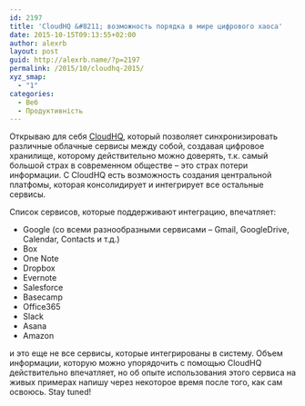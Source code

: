 ```yaml
---
id: 2197
title: 'CloudHQ &#8211; возможность порядка в мире цифрового хаоса'
date: 2015-10-15T09:13:55+02:00
author: alexrb
layout: post
guid: http://alexrb.name/?p=2197
permalink: /2015/10/cloudhq-2015/
xyz_smap:
  - "1"
categories:
  - Веб
  - Продуктивність
---
```

Открываю для себя [CloudHQ](http://cloudhq.net), который позволяет синхронизировать различные облачные сервисы между собой, создавая цифровое хранилище, которому действительно можно доверять, т.к. самый большой страх в современном обществе &#8211; это страх потери информации. С CloudHQ есть возможность создания центральной платфомы, которая консолидирует и интегрирует все остальные сервисы.

Список сервисов, которые поддерживают интеграцию, впечатляет:

  * Google (cо всеми разнообразными сервисами &#8211; Gmail, GoogleDrive, Calendar, Contacts и т.д.)
  * Box
  * One Note
  * Dropbox
  * Evernote
  * Salesforce
  * Basecamp
  * Office365
  * Slack
  * Asana
  * Amazon

и это еще не все сервисы, которые интегрированы в систему. Объем информации, которую можно упорядочить с помощью CloudHQ действительно впечатляет, но об опыте использования этого сервиса на живых примерах напишу через некоторое время после того, как сам освоюсь. Stay tuned!